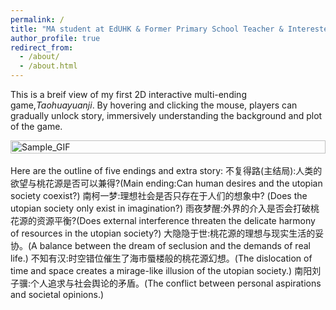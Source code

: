 ```yaml
---
permalink: /
title: "MA student at EdUHK & Former Primary School Teacher & Interested in Educational Technology"
author_profile: true
redirect_from: 
  - /about/
  - /about.html
---
```




This is a breif view of my first 2D interactive multi-ending game,*Taohuayuanji*. By hovering and clicking the mouse, players can gradually unlock story, immersively understanding the background and plot of the game.
<div style="display: flex; justify-content: center; align-items: center;">
    <img src="../files/TaoHuaYuanJi.gif" alt="Sample_GIF" style="width: 100%; height: auto;">
</div>
<br>
Here are the outline of five endings and extra story:  
不复得路(主结局):人类的欲望与桃花源是否可以兼得?(Main ending:Can human desires and the utopian society coexist?)  
南柯一梦:理想社会是否只存在于人们的想象中? (Does the utopian society only exist in imagination?)  
雨夜梦醒:外界的介入是否会打破桃花源的资源平衡?(Does external interference threaten the delicate harmony of resources in the utopian society?)  
大隐隐于世:桃花源的理想与现实生活的妥协。(A balance between the dream of seclusion and the demands of real life.)  
不知有汉:时空错位催生了海市蜃楼般的桃花源幻想。(The dislocation of time and space creates a mirage-like illusion of the utopian society.)
南阳刘子骥:个人追求与社会舆论的矛盾。(The conflict between personal aspirations and societal opinions.)

<br><br><br>